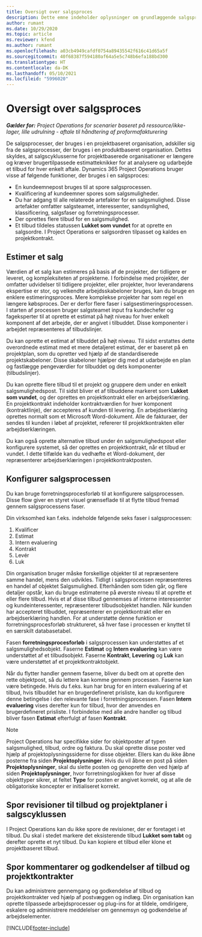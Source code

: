 ```yaml
---
title: Oversigt over salgsproces
description: Dette emne indeholder oplysninger om grundlæggende salgsprocesser.
author: rumant
ms.date: 10/29/2020
ms.topic: article
ms.reviewer: kfend
ms.author: rumant
ms.openlocfilehash: a03cb4949cafdf0754a89435542f616c41d65a5f
ms.sourcegitcommit: 40f68387f594180af64a5e5c748b6efa188bd300
ms.translationtype: HT
ms.contentlocale: da-DK
ms.lasthandoff: 05/10/2021
ms.locfileid: "5996020"
---
```

# <a name="sales-process-overview"></a>Oversigt over salgsproces

_**Gælder for:** Project Operations for scenarier baseret på ressource/ikke-lager, lille udrulning - aftale til håndtering af proformafakturering_

De salgsprocesser, der bruges i en projektbaseret organisation, adskiller sig fra de salgsprocesser, der bruges i en produktbaseret organisation. Dettes skyldes, at salgscyklusserne for projektbaserede organisationer er længere og kræver brugertilpassede estimatteknikker for at analysere og udarbejde et tilbud for hver enkelt aftale. Dynamics 365 Project Operations bruger visse af følgende funktioner, der bruges i en salgsproces:

- En kundeemnepost bruges til at spore salgsprocessen.
- Kvalificering af kundeemner spores som salgsmuligheder.
- Du har adgang til alle relaterede artefakter for en salgsmulighed. Disse artefakter omfatter salgsteamet, interessenter, sandsynlighed, klassificering, salgsfaser og forretningsprocesser.
- Der oprettes flere tilbud for en salgsmulighed.
- Et tilbud tildeles statussen **Lukket som vundet** for at oprette en salgsordre. I Project Operations er salgsordren tilpasset og kaldes en projektkontrakt.

## <a name="estimate-a-sale"></a>Estimer et salg
Værdien af et salg kan estimeres på basis af de projekter, der tidligere er leveret, og kompleksiteten af projekterne. I forbindelse med projekter, der omfatter udvidelser til tidligere projekter, eller projekter, hvor leverandørens ekspertise er stor, og velkendte arbejdsskabeloner bruges, kan du bruge en enklere estimeringsproces. Mere komplekse projekter har som regel en længere købsproces. Der er derfor flere faser i salgsestimeringsprocessen. I starten af processen bruger salgsteamet input fra kundechefer og fageksperter til at oprette et estimat på højt niveau for hver enkelt komponent af det arbejde, der er angivet i tilbuddet. Disse komponenter i arbejdet repræsenteres af tilbudslinjer. 

Du kan oprette et estimat af tilbuddet på højt niveau. Til sidst erstattes dette overordnede estimat med et mere detaljeret estimat, der er baseret på en projektplan, som du opretter ved hjælp af de standardiserede projektskabeloner. Disse skabeloner hjælper dig med at udarbejde en plan og fastlægge pengeværdier for tilbuddet og dets komponenter (tilbudslinjer). 

Du kan oprette flere tilbud til et projekt og gruppere dem under en enkelt salgsmulighedspost. Til sidst bliver et af tilbuddene markeret som **Lukket som vundet**, og der oprettes en projektkontrakt eller en arbejdserklæring. En projektkontrakt indeholder kontraktværdien for hver komponent (kontraktlinje), der accepteres af kunden til levering. En arbejdserklæring oprettes normalt som et Microsoft Word-dokument. Alle de fakturaer, der sendes til kunden i løbet af projektet, refererer til projektkontrakten eller arbejdserklæringen.

Du kan også oprette alternative tilbud under én salgsmulighedspost eller konfigurere systemet, så der oprettes en projektkontrakt, når et tilbud er vundet. I dette tilfælde kan du vedhæfte et Word-dokument, der repræsenterer arbejdserklæringen i projektkontraktposten.

## <a name="configure-the-sales-process"></a>Konfigurer salgsprocessen
Du kan bruge forretningsprocesforløb til at konfigurere salgsprocessen. Disse flow giver en styret visuel grænseflade til at flytte tilbud fremad gennem salgsprocessens faser.

Din virksomhed kan f.eks. indeholde følgende seks faser i salgsprocessen:

1. Kvalificer
2. Estimat
3. Intern evaluering
4. Kontrakt
5. Levér
6. Luk
 
Din organisation bruger måske forskellige objekter til at repræsentere samme handel, mens den udvikles. Tidligt i salgsprocessen repræsenteres en handel af objektet Salgsmulighed. Efterhånden som tiden går, og flere detaljer opstår, kan du bruge estimaterne på øverste niveau til at oprette et eller flere tilbud. Hvis et af disse tilbud gennemses af interne interessenter og kundeinteressenter, repræsenterer tilbudsobjektet handlen. Når kunden har accepteret tilbuddet, repræsenterer en projektkontrakt eller en arbejdserklæring handlen. For at understøtte denne funktion er forretningsprocesforløb struktureret, så hver fase i processen er knyttet til en særskilt databasetabel.

Fasen **forretningsprocesforløb** i salgsprocessen kan understøttes af et salgsmulighedsobjekt. Faserne **Estimat** og **Intern evaluering** kan være understøttet af et tilbudsobjekt. Faserne **Kontrakt**, **Levering** og **Luk** kan være understøttet af et projektkontraktobjekt.

Når du flytter handler gennem faserne, bliver du bedt om at oprette den rette objektpost, så du lettere kan komme gennem processen. Faserne kan være betingede. Hvis du f.eks. kun har brug for en intern evaluering af et tilbud, hvis tilbuddet har en brugerdefineret prisliste, kan du konfigurere denne betingelse i den relevante fase i forretningsprocessen. Fasen **Intern evaluering** vises derefter kun for tilbud, hvor der anvendes en brugerdefineret prisliste. I forbindelse med alle andre handler og tilbud bliver fasen **Estimat** efterfulgt af fasen **Kontrakt**.

> [!NOTE]
> Project Operations har specifikke sider for objektposter af typen salgsmulighed, tilbud, ordre og faktura. Du skal oprette disse poster ved hjælp af projektoplysningssiderne for disse objekter. Ellers kan du ikke åbne posterne fra siden **Projektoplysninger**. Hvis du vil åbne en post på siden **Projektoplysninger**, skal du slette posten og genoprette den ved hjælp af siden **Projektoplysninger**, hvor forretningslogikken for hver af disse objekttyper sikrer, at feltet **Type** for posten er angivet korrekt, og at alle de obligatoriske koncepter er initialiseret korrekt.


## <a name="track-revisions-to-quotes-and-project-plans-in-the-sales-cycle"></a>Spor revisioner til tilbud og projektplaner i salgscyklussen
I Project Operations kan du ikke spore de revisioner, der er foretaget i et tilbud. Du skal i stedet markere det eksisterende tilbud **Lukket som tabt** og derefter oprette et nyt tilbud. Du kan kopiere et tilbud eller klone et projektbaseret tilbud.

## <a name="track-comments-and-approvals-of-quotes-and-project-contracts"></a>Spor kommentarer og godkendelser af tilbud og projektkontrakter
Du kan administrere gennemgang og godkendelse af tilbud og projektkontrakter ved hjælp af postvæggen og indlæg. Din organisation kan oprette tilpassede arbejdsprocesser og plug-ins for at tildele, omdirigere, eskalere og administrere meddelelser om gennemsyn og godkendelse af arbejdselementer.


[!INCLUDE[footer-include](../includes/footer-banner.md)]